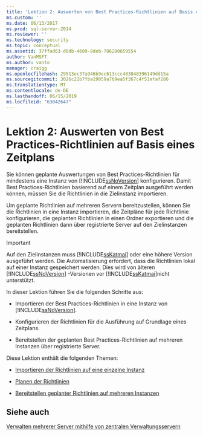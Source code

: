```yaml
---
title: 'Lektion 2: Auswerten von Best Practices-Richtlinien auf Basis eines Zeitplans | Microsoft-Dokumentation'
ms.custom: ''
ms.date: 06/13/2017
ms.prod: sql-server-2014
ms.reviewer: ''
ms.technology: security
ms.topic: conceptual
ms.assetid: 37ffad63-d6db-4609-8deb-786200659554
author: VanMSFT
ms.author: vanto
manager: craigg
ms.openlocfilehash: 29513ec37a946b9ec613ccc483048396149dd15a
ms.sourcegitcommit: 3026c22b7fba19059a769ea5f367c4f51efaf286
ms.translationtype: MT
ms.contentlocale: de-DE
ms.lasthandoff: 06/15/2019
ms.locfileid: "63042647"
---
```

# <a name="lesson-2-evaluate-best-practices-policies-on-a-scheduled-basis"></a>Lektion 2: Auswerten von Best Practices-Richtlinien auf Basis eines Zeitplans
  Sie können geplante Auswertungen von Best Practices-Richtlinien für mindestens eine Instanz von [!INCLUDE[ssNoVersion](../includes/ssnoversion-md.md)] konfigurieren. Damit Best Practices-Richtlinien basierend auf einem Zeitplan ausgeführt werden können, müssen Sie die Richtlinien in die Zielinstanz importieren.  
  
 Um geplante Richtlinien auf mehreren Servern bereitzustellen, können Sie die Richtlinien in eine Instanz importieren, die Zeitpläne für jede Richtlinie konfigurieren, die geplanten Richtlinien in einen Ordner exportieren und die geplanten Richtlinien dann über registrierte Server auf den Zielinstanzen bereitstellen.  
  
> [!IMPORTANT]  
>  Auf den Zielinstanzen muss [!INCLUDE[ssKatmai](../includes/sskatmai-md.md)] oder eine höhere Version ausgeführt werden. Die Automatisierung erfordert, dass die Richtlinien lokal auf einer Instanz gespeichert werden. Dies wird von älteren [!INCLUDE[ssNoVersion](../includes/ssnoversion-md.md)] -Versionen vor [!INCLUDE[ssKatmai](../includes/sskatmai-md.md)]nicht unterstützt.  
  
 In dieser Lektion führen Sie die folgenden Schritte aus:  
  
-   Importieren der Best Practices-Richtlinien in eine Instanz von [!INCLUDE[ssNoVersion](../includes/ssnoversion-md.md)].  
  
-   Konfigurieren der Richtlinien für die Ausführung auf Grundlage eines Zeitplans.  
  
-   Bereitstellen der geplanten Best Practices-Richtlinien auf mehreren Instanzen über registrierte Server.  
  
 Diese Lektion enthält die folgenden Themen:  
  
-   [Importieren der Richtlinien auf eine einzelne Instanz](../../2014/tutorials/import-the-policies-to-a-single-instance.md)  
  
-   [Planen der Richtlinien](../../2014/tutorials/schedule-the-policies.md)  
  
-   [Bereitstellen geplanter Richtlinien auf mehreren Instanzen](../../2014/tutorials/deploy-scheduled-policies-to-multiple-instances.md)  
  
## <a name="see-also"></a>Siehe auch  
 [Verwalten mehrerer Server mithilfe von zentralen Verwaltungsservern](../relational-databases/administer-multiple-servers-using-central-management-servers.md)  
  
  
